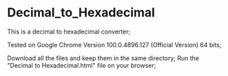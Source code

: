# Decimal_to_Hexadecimal

This is a decimal to hexadecimal converter;

Tested on Google Chrome Version 100.0.4896.127 (Official Version) 64 bits;

Download all the files and keep them in the same directory;
Run the "Decimal to Hexadecimal.html" file on your browser;
